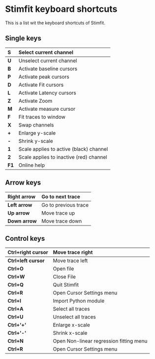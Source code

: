 # Stimfit keyboard shortcuts #

This is a list wit the keyboard shortcuts of Stimfit.


## Single keys ##
| **S** | Select current channel    |
|:------|:--------------------------|
| **U** | Unselect current channel  |
| **B** | Activate baseline cursors |
| **P** | Activate peak cursors     |
| **D** | Activate Fit cursors      |
| **L** | Activate Latency cursors  |
| **Z** | Activate Zoom             |
| **M** | Activate measure cursor   |
| **F** | Fit traces to window      |
| **X** | Swap channels             |
| **+** | Enlarge y-scale           |
| **-** | Shrink y-scale            |
| **1** | Scale applies to active (black) channel  |
| **2** | Scale applies to inactive (red) channel  |
| **F1** | Online help |

## Arrow keys ##

| **Right arrow** | Go to next trace |
|:----------------|:-----------------|
| **Left arrow**  | Go to previous trace |
| **Up arrow**    | Move trace up |
| **Down arrow**  |   Move trace down |


## Control keys ##

| **Ctrl+right cursor** | Move trace right|
|:----------------------|:----------------|
| **Ctrl+left cursor** | Move trace left |
| **Ctrl+O**   | Open file|
| **Ctrl+W**   | Close File|
| **Ctrl+Q**   | Quit Stimfit|
| **Ctrl+R**   | Open Cursor Settings menu |
| **Ctrl+I**   | Import Python module|
| **Ctrl+A**   | Select all traces|
| **Ctrl+U**   | Unselect all traces|
| **Ctrl+'+'** | Enlarge x-scale|
| **Ctrl+'-'** | Shrink x-scale|
| **Ctrl+N**   | Open Non-linear regression fitting menu|
| **Ctrl+R**   | Open Cursor Settings menu|